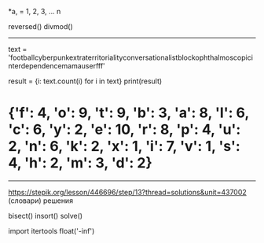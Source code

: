 *a, = 1, 2, 3, ... n

reversed()
divmod()
___
text = 'footballcyberpunkextraterritorialityconversationalistblockophthalmoscopicinterdependencemamauserfff'

result = {i: text.count(i) for i in text}
print(result)
# {'f': 4, 'o': 9, 't': 9, 'b': 3, 'a': 8, 'l': 6, 'c': 6, 'y': 2, 'e': 10, 'r': 8, 'p': 4, 'u': 2, 'n': 6, 'k': 2, 'x': 1, 'i': 7, 'v': 1, 's': 4, 'h': 2, 'm': 3, 'd': 2}
___
https://stepik.org/lesson/446696/step/13?thread=solutions&unit=437002 (словари) решения

bisect()
insort()
solve()

import itertools
float('-inf')
